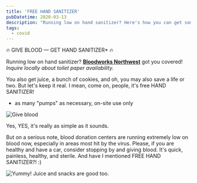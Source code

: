 ```yaml
---
title: 'FREE HAND SANITIZER'
pubDatetime: 2020-03-13
description: "Running low on hand sanitizer? Here's how you can get some!"
tags:
  - covid
---
```


🔥 GIVE BLOOD — GET HAND SANITIZER\* 🔥

Running low on hand sanitizer? [**Bloodworks Northwest**](https://www.bloodworksnw.org/) got you covered! _Inquire locally about toilet paper availability._

You also get juice, a bunch of cookies, and oh, you may also save a life or two. But let's keep it real. I mean, come on, people, it's free HAND SANITIZER!

- as many "pumps" as necessary, on-site use only

![Give blood](assets/blog/posts/free-hands-sanitizer/1cff2de970e57af3bffbbdf173413dd80410a841-2000x2667.jpg)

Yes, YES, it's really as simple as it sounds.

But on a serious note, blood donation centers are running extremely low on blood now, especially in areas most hit by the virus. Please, if you are healthy and have a car, consider stopping by and giving blood. It's quick, painless, healthy, and sterile. And have I mentioned FREE HAND SANITIZER?! :)

![Yummy! Juice and snacks are good too.](assets/blog/posts/free-hands-sanitizer/53e8a59b07c85c28fab5eeac511a3ffe988bd549-2000x2667.jpg)
